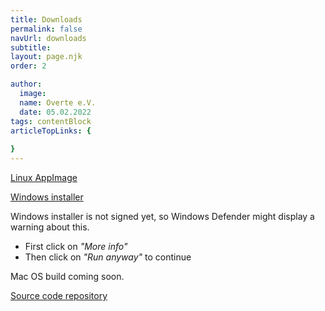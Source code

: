 ```yaml
---
title: Downloads
permalink: false
navUrl: downloads
subtitle: 
layout: page.njk
order: 2

author:
  image: 
  name: Overte e.V.
  date: 05.02.2022
tags: contentBlock
articleTopLinks: {
  
}
---
```


[Linux AppImage](https://github.com/overte-org/overte/releases/download/20220222/Overte-x86_64-20220222.AppImage)

[Windows installer](https://github.com/overte-org/overte/releases/download/20220222/Overte-20220222.exe)

Windows installer is not signed yet, so Windows Defender might display a warning about this.

-   First click on *"More info"*
-   Then click on *"Run anyway"* to continue

Mac OS build coming soon.

[Source code repository](https://github.com/overte-org)

